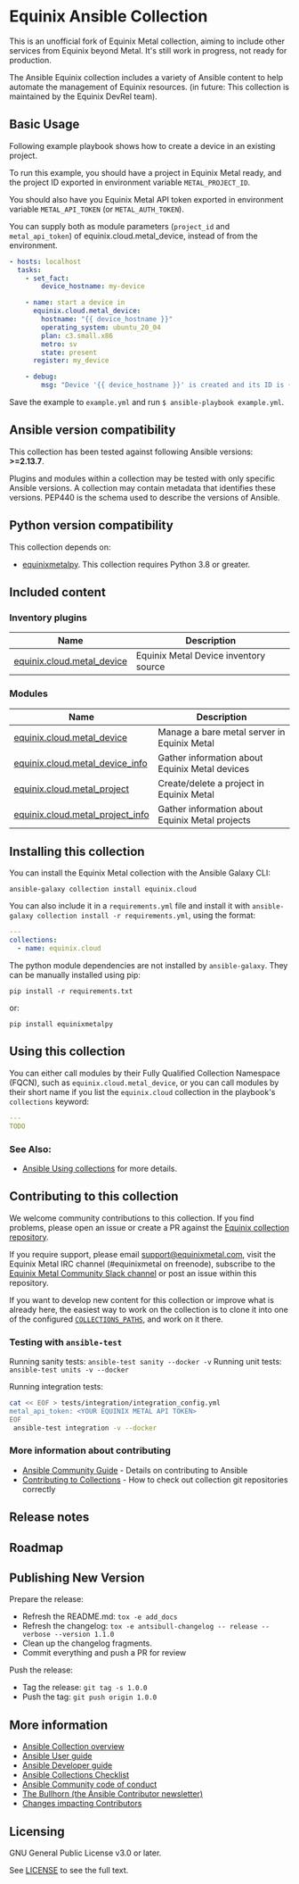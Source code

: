 # Equinix Ansible Collection

This is an unofficial fork of Equinix Metal collection, aiming to include other services from Equinix beyond Metal. It's still work in progress, not ready for production.

The Ansible Equinix collection includes a variety of Ansible content to help automate the management of Equinix resources. (in future: This collection is maintained by the Equinix DevRel team).

## Basic Usage

Following example playbook shows how to create a device in an existing project.

To run this example, you should have a project in Equinix Metal ready, and 
the project ID exported in environment variable `METAL_PROJECT_ID`.

You should also have you Equinix Metal API token exported in environment variable `METAL_API_TOKEN` (or `METAL_AUTH_TOKEN`).

You can supply both as module parameters (`project_id` and `metal_api_token`) of equinix.cloud.metal_device, instead of from the environment.

```yaml
- hosts: localhost
  tasks:
    - set_fact:
        device_hostname: my-device

    - name: start a device in 
      equinix.cloud.metal_device:
        hostname: "{{ device_hostname }}"
        operating_system: ubuntu_20_04
        plan: c3.small.x86
        metro: sv
        state: present
      register: my_device

    - debug:
        msg: "Device '{{ device_hostname }}' is created and its ID is {{ my_device.id }}"
```

Save the example to `example.yml` and run `$ ansible-playbook example.yml`.

<!--start requires_ansible-->
## Ansible version compatibility

This collection has been tested against following Ansible versions: **>=2.13.7**.

Plugins and modules within a collection may be tested with only specific Ansible versions.
A collection may contain metadata that identifies these versions.
PEP440 is the schema used to describe the versions of Ansible.
<!--end requires_ansible-->

## Python version compatibility

This collection depends on:
 - [equinixmetalpy](https://github.com/t0mk/equinixmetalpy). This collection requires Python 3.8 or greater.

## Included content

<!--start collection content-->
### Inventory plugins
Name | Description
--- | ---
[equinix.cloud.metal_device](https://github.com/equinix/ansible-collection-equinix/blob/main/docs/equinix.cloud.metal_device_inventory.rst)|Equinix Metal Device inventory source

### Modules
Name | Description
--- | ---
[equinix.cloud.metal_device](https://github.com/equinix/ansible-collection-equinix/blob/main/docs/equinix.cloud.metal_device_module.rst)|Manage a bare metal server in Equinix Metal
[equinix.cloud.metal_device_info](https://github.com/equinix/ansible-collection-equinix/blob/main/docs/equinix.cloud.metal_device_info_module.rst)|Gather information about Equinix Metal devices
[equinix.cloud.metal_project](https://github.com/equinix/ansible-collection-equinix/blob/main/docs/equinix.cloud.metal_project_module.rst)|Create/delete a project in Equinix Metal
[equinix.cloud.metal_project_info](https://github.com/equinix/ansible-collection-equinix/blob/main/docs/equinix.cloud.metal_project_info_module.rst)|Gather information about Equinix Metal projects

<!--end collection content-->

## Installing this collection

You can install the Equinix Metal collection with the Ansible Galaxy CLI:

    ansible-galaxy collection install equinix.cloud

You can also include it in a `requirements.yml` file and install it with `ansible-galaxy collection install -r requirements.yml`, using the format:

```yaml
---
collections:
  - name: equinix.cloud
```

The python module dependencies are not installed by `ansible-galaxy`.  They can
be manually installed using pip:

    pip install -r requirements.txt

or:

    pip install equinixmetalpy

## Using this collection


You can either call modules by their Fully Qualified Collection Namespace (FQCN), such as `equinix.cloud.metal_device`, or you can call modules by their short name if you list the `equinix.cloud` collection in the playbook's `collections` keyword:

```yaml
---
TODO
```

### See Also:

* [Ansible Using collections](https://docs.ansible.com/ansible/latest/user_guide/collections_using.html) for more details.

## Contributing to this collection

We welcome community contributions to this collection. If you find problems, please open an issue or create a PR against the [Equinix collection repository](https://github.com/FIXTHIS).

If you require support, please email [support@equinixmetal.com](mailto:support@equinixmetal.com), visit the Equinix Metal IRC channel (#equinixmetal on freenode), subscribe to the [Equinix Metal Community Slack channel](https://slack.equinixmetal.com/) or post an issue within this repository.

If you want to develop new content for this collection or improve what is already here, the easiest way to work on the collection is to clone it into one of the configured [`COLLECTIONS_PATHS`](https://docs.ansible.com/ansible/latest/reference_appendices/config.html#collections-paths), and work on it there.

### Testing with `ansible-test`

Running sanity tests: `ansible-test sanity --docker -v`
Running unit tests: `ansible-test units -v --docker`

Running integration tests:

```sh
cat << EOF > tests/integration/integration_config.yml
metal_api_token: <YOUR EQUINIX METAL API TOKEN>
EOF
 ansible-test integration -v --docker
 ```

### More information about contributing

- [Ansible Community Guide](https://docs.ansible.com/ansible/latest/community/index.html) - Details on contributing to Ansible
- [Contributing to Collections](https://docs.ansible.com/ansible/devel/dev_guide/developing_collections.html#contributing-to-collections) - How to check out collection git repositories correctly

## Release notes
<!--Add a link to a changelog.rst file or an external docsite to cover this information. -->

## Roadmap

<!-- Optional. Include the roadmap for this collection, and the proposed release/versioning strategy so users can anticipate the upgrade/update cycle. -->

## Publishing New Version

Prepare the release:
- Refresh the README.md: `tox -e add_docs`
- Refresh the changelog: `tox -e antsibull-changelog -- release --verbose --version 1.1.0`
- Clean up the changelog fragments.
- Commit everything and push a PR for review

Push the release:
- Tag the release: `git tag -s 1.0.0`
- Push the tag: `git push origin 1.0.0`

## More information

- [Ansible Collection overview](https://github.com/ansible-collections/overview)
- [Ansible User guide](https://docs.ansible.com/ansible/latest/user_guide/index.html)
- [Ansible Developer guide](https://docs.ansible.com/ansible/latest/dev_guide/index.html)
- [Ansible Collections Checklist](https://github.com/ansible-collections/overview/blob/master/collection_requirements.rst)
- [Ansible Community code of conduct](https://docs.ansible.com/ansible/latest/community/code_of_conduct.html)
- [The Bullhorn (the Ansible Contributor newsletter)](https://us19.campaign-archive.com/home/?u=56d874e027110e35dea0e03c1&id=d6635f5420)
- [Changes impacting Contributors](https://github.com/ansible-collections/overview/issues/45)

## Licensing

GNU General Public License v3.0 or later.

See [LICENSE](https://www.gnu.org/licenses/gpl-3.0.txt) to see the full text.
